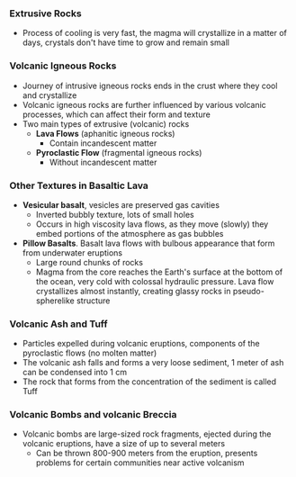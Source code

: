 ### Extrusive Rocks
 - Process of cooling is very fast, the magma will crystallize in a matter of days, crystals don't have time to grow and remain small

### Volcanic Igneous Rocks
 - Journey of intrusive igneous rocks ends in the crust where they cool and crystallize
 - Volcanic igneous rocks are further influenced by various volcanic processes, which can affect their form and texture
 - Two main types of extrusive (volcanic) rocks
	 - **Lava Flows** (aphanitic igneous rocks)
		 - Contain incandescent matter
	 - **Pyroclastic Flow** (fragmental igneous rocks)
		 - Without incandescent matter

### Other Textures in Basaltic Lava
 - **Vesicular basalt**, vesicles are preserved gas cavities
	 - Inverted bubbly texture, lots of small holes
	 - Occurs in high viscosity lava flows, as they move (slowly) they embed portions of the atmosphere as gas bubbles
 - **Pillow Basalts**. Basalt lava flows with bulbous appearance that form from underwater eruptions
	 - Large round chunks of rocks
	 - Magma from the core reaches the Earth's surface at the bottom of the ocean, very cold with colossal hydraulic pressure. Lava flow crystallizes almost instantly, creating glassy rocks in pseudo-spherelike structure

### Volcanic Ash and Tuff
 - Particles expelled during volcanic eruptions, components of the pyroclastic flows (no molten matter)
 - The volcanic ash falls and forms a very loose sediment, 1 meter of ash can be condensed into 1 cm
 - The rock that forms from the concentration of the sediment is called Tuff

### Volcanic Bombs and volcanic Breccia
 - Volcanic bombs are large-sized rock fragments, ejected during the volcanic eruptions, have a size of up to several meters
	 - Can be thrown 800-900 meters from the eruption, presents problems for certain communities near active volcanism
